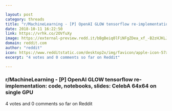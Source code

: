 ```yaml
---

layout: post
category: threads
title: "r/MachineLearning - [P] OpenAI GLOW tensorflow re-implementation: code, notebooks, slides: CelebA 64x64 on single GPU"
date: 2018-10-11 16:22:50
link: https://vrhk.co/2OVfuXy
image: https://external-preview.redd.it/bBgBeiq0lFiNFgZDea_xf_-B2zHJKLJjrCknFcbdVh0.jpg?s=b479941bd4c83e1ce1798fcfee61843bd9852289
domain: reddit.com
author: "reddit"
icon: https://www.redditstatic.com/desktop2x/img/favicon/apple-icon-57x57.png
excerpt: "4 votes and 0 comments so far on Reddit"

---
```


### r/MachineLearning - [P] OpenAI GLOW tensorflow re-implementation: code, notebooks, slides: CelebA 64x64 on single GPU

4 votes and 0 comments so far on Reddit